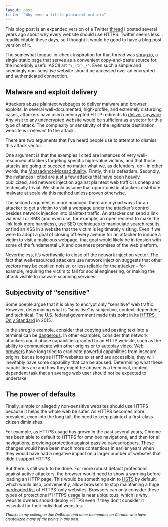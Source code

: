 ```yaml
---
layout: post
title:  "Why even a little plaintext matters"
---
```


This blog post is an expanded version of a Twitter
[thread](https://twitter.com/estark37/status/1417703310258184194) I
posted several years ago about why every website should use
HTTPS. Twitter seems less… readily citable these days, so I thought it
would be good to have a blog post version of it.

The somewhat tongue-in-cheek inspiration for that thread was
[shrug.io](http://shrug.io), a single static page that serves as
a convenient copy-and-paste source for the incredibly useful ASCII art
`¯\_(ツ)_/¯`. Even such a simple and seemingly non-sensitive website
should be accessed over an encrypted and authenticated connection.

## Malware and exploit delivery

Attackers abuse plaintext webpages to deliver malware and browser
exploits. In several well-documented, high-profile, and extremely
disturbing cases, attackers have used unencrypted HTTP redirects to
[deliver](https://www.amnesty.org/en/latest/research/2019/10/morocco-human-rights-defenders-targeted-with-nso-groups-spyware/)
[spyware](https://citizenlab.ca/2023/09/predator-in-the-wires-ahmed-eltantawy-targeted-with-predator-spyware-after-announcing-presidential-ambitions/). Any
visit to any unencrypted website would be sufficient as a vector for
this type of attack. The complexity or sensitivity of the legitimate
destination website is irrelevant to the attack.

There are two arguments that I’ve heard people use to attempt to dismiss this attack vector.

One argument is that the examples I cited are instances of very
well-resourced attackers targeting specific high-value victims, and
that those attacks are going to succeed no matter what we, as
defenders, do – in other words, the
[Mossad/not-Mossad duality](https://www.usenix.org/system/files/1401_08-12_mickens.pdf).
Firstly, this is defeatism. Secondly, the instances I cited are just a
few attacks that have been heavily publicized, and network injection
against plaintext web traffic is cheap and technically trivial. We
should assume that opportunistic attackers distribute malware at scale
via this method unless proven otherwise.

The second argument is more nuanced: there are myriad ways for an
attacker to get a victim to visit a webpage under the attacker’s
control, besides network injection into plaintext traffic. An attacker
can send a link via email or SMS (and even use, for example, an open
redirect to make the link look more harmless), use SEO techniques to
manipulate search results, or find an XSS in a website that the victim
is legitimately visiting. Even if we were to adopt a goal of closing
off every avenue for an attacker to induce a victim to visit a
malicious webpage, that goal would likely be in tension with some of
the fundamental UX and openness promises of the web
platform.

Nevertheless, it’s worthwhile to close off the network injection
vector. The fact that well-resourced attackers use network injection
suggests that other vectors may be costlier, noisier, or less reliable
for the attacker – for example, requiring the victim to fall for
social engineering, or making the attack visible to malware scanning
services.

## Subjectivity of “sensitive”

Some poeple argue that it is okay to encrypt only “sensitive” web
traffic. However, determining what is “sensitive” is subjective,
context-dependent, and technical. The U.S. federal government made
this point in its
[HTTPS-Only Standard](https://https.cio.gov/#:~:text=All%20browsing%20activity%20should%20be%20considered%20private%20and%20sensitive)
in 2015.

In the shrug.io example, consider that copying and pasting text into a
terminal can be
[dangerous](https://thejh.net/misc/website-terminal-copy-paste). In
other examples, consider that network attackers could abuse
capabilities granted to an HTTP website, such as the ability to
communicate with other origins or to
[autoplay video](https://developer.chrome.com/blog/autoplay).
[Web](https://www.chromium.org/Home/chromium-security/deprecating-powerful-features-on-insecure-origins/)
[browsers](https://blog.mozilla.org/security/2018/01/15/secure-contexts-everywhere/)
have long tried to eradicate powerful capabilities from insecure
origins, but as long as HTTP websites exist and are accessible, they
will inevitably have some capability that can be abused. Determining
what these capabilities are and how they might be abused is a
technical, context-dependent task that an average web user should not
be expected to undertake.

## The power of defaults

Finally, simple or allegedly non-sensitive websites should use HTTPS
because it helps the whole web be safer. As HTTPS becomes more
prevalent, even into the long tail, the need to keep plaintext a
first-class citizen diminishes.

For example, as HTTPS usage has grown in the past several years,
Chrome has been able to default to HTTPS for omnibox navigations, and
then for all navigations, providing protection against passive
eavesdroppers. These changes would have been much more contentious in
earlier years when they would have had a negative impact on a larger
number of websites that didn’t support HTTPS.

But there is still work to be done. For more robust default
protections against active attackers, the browser would need to show a
warning before loading an HTTP page. This would be something akin to
[HSTS](https://www.chromium.org/hsts/) by default, which would also,
conveniently, allow browsers to stop maintaining a huge
[hardcoded list](https://scotthelme.co.uk/hsts-preloading/) of
HTTPS-only websites. Browsers can only consider these types of
protections if HTTPS usage is near ubiquitous, which is why website
owners should deploy HTTPS even if they don’t consider it essential
for their individual websites.

<small>_Thanks to my colleague Joe DeBlasio and other teammates on
Chrome who have crystallized many of the points in this post._</small>

